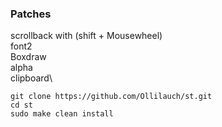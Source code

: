 ### Patches
scrollback with (shift + Mousewheel)\
font2\
Boxdraw\
alpha\
clipboard\

```
git clone https://github.com/Ollilauch/st.git
cd st
sudo make clean install
```
